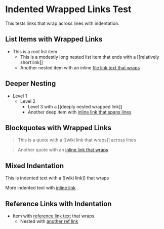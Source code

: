# Indented Wrapped Links Test

This tests links that wrap across lines with indentation.

## List Items with Wrapped Links

- This is a root list item
  * This is a modestly long nested list item that ends with a [[relatively short
    link]]
  * Another nested item with an inline [file link text that
    wraps](./file.md)

## Deeper Nesting

- Level 1
  - Level 2
    - Level 3 with a [[deeply nested
      wrapped link]]
    - Another deep item with [inline link that
      spans lines](http://example.com)

## Blockquotes with Wrapped Links

> This is a quote with a [[wiki link
> that wraps]] across lines

> Another quote with an [inline link
> that wraps](./quoted-file.md)

## Mixed Indentation

  This is indented text with a [[wiki
  link]] that wraps

  More indented text with [inline
  link](./file.md)

## Reference Links with Indentation

- Item with [reference link
  text][ref1] that wraps
  - Nested with [another ref
    link][ref2]

[ref1]: ./referenced.md
[ref2]: http://example.com
